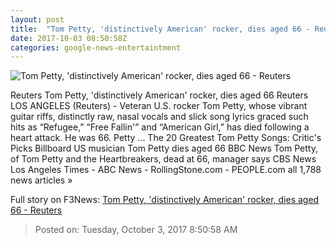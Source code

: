 ```yaml
---
layout: post
title:  "Tom Petty, 'distinctively American' rocker, dies aged 66 - Reuters"
date: 2017-10-03 08:50:58Z
categories: google-news-entertaintment
---
```


![Tom Petty, 'distinctively American' rocker, dies aged 66 - Reuters](https://s3.reutersmedia.net/resources/r/?m=02&d=20171002&t=2&i=1203849685&w=&fh=545px&fw=&ll=&pl=&sq=&r=LYNXNPED911ON)

Reuters Tom Petty, 'distinctively American' rocker, dies aged 66 Reuters LOS ANGELES (Reuters) - Veteran U.S. rocker Tom Petty, whose vibrant guitar riffs, distinctly raw, nasal vocals and slick song lyrics graced such hits as “Refugee,” “Free Fallin'” and “American Girl,” has died following a heart attack. He was 66. Petty ... The 20 Greatest Tom Petty Songs: Critic's Picks Billboard US musician Tom Petty dies aged 66 BBC News Tom Petty, of Tom Petty and the Heartbreakers, dead at 66, manager says CBS News Los Angeles Times - ABC News - RollingStone.com - PEOPLE.com all 1,788 news articles »


Full story on F3News: [Tom Petty, 'distinctively American' rocker, dies aged 66 - Reuters](http://www.f3nws.com/n/ycvBN)

> Posted on: Tuesday, October 3, 2017 8:50:58 AM
